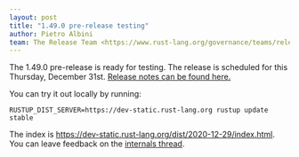 ```yaml
---
layout: post
title: "1.49.0 pre-release testing"
author: Pietro Albini
team: The Release Team <https://www.rust-lang.org/governance/teams/release>
---
```


The 1.49.0 pre-release is ready for testing. The release is scheduled for this
Thursday, December 31st. [Release notes can be found here.][relnotes]

You can try it out locally by running:

```plain
RUSTUP_DIST_SERVER=https://dev-static.rust-lang.org rustup update stable
```

The index is <https://dev-static.rust-lang.org/dist/2020-12-29/index.html>. You
can leave feedback on the [internals thread][internals].

[#76980]: https://github.com/rust-lang/rust/issues/76980
[relnotes]: https://github.com/rust-lang/rust/blob/master/RELEASES.md#version-1490-2020-12-31
[internals]: https://internals.rust-lang.org/t/rust-1-49-0-pre-release-testing/13690
